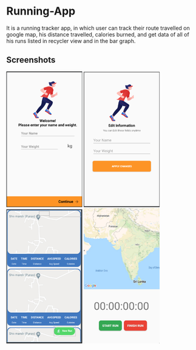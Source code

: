 # Running-App

It is a running tracker app, in which user can track their route travelled on google map, his distance travelled, calories burned, and get data of all of his runs listed in recycler view and in the bar graph.

## Screenshots
<p float="left">
        <img src="./assets/aa.PNG" width="200"/>
        <img src="./assets/bb.PNG" width="200"/>
        <img src="./assets/cc.PNG" width="200"/>
        <img src="./assets/dd.png" width="200"/>
</p>


